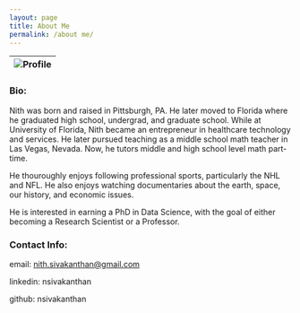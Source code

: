 ```yaml
---
layout: page
title: About Me
permalink: /about me/
---
```


| ![Profile](https://avatars.githubusercontent.com/u/98194835?s=400&u=9a19f420266d25a7ed03e340cdc75a11b14267c5&v=4 'Profile') |
|-|

### Bio:

Nith was born and raised in Pittsburgh, PA. He later moved to Florida where he graduated high school, undergrad, and graduate school. While at University of Florida, Nith became an entrepreneur in healthcare technology and services. He later pursued teaching as a middle school math teacher in Las Vegas, Nevada. Now, he tutors middle and high school level math part-time.

He thouroughly enjoys following professional sports, particularly the NHL and NFL. He also enjoys watching documentaries about the earth, space, our history, and economic issues.

He is interested in earning a PhD in Data Science, with the goal of either becoming a Research Scientist or a Professor.

### Contact Info:
email: nith.sivakanthan@gmail.com

linkedin: nsivakanthan

github: nsivakanthan
